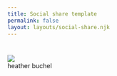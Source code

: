 ```yaml
---
title: Social share template
permalink: false
layout: layouts/social-share.njk
---
```

		
<div class="social-share-card">
	<div>
		<h1></h1>
		<h2></h2>
		<div class="social-share-footer">
			<img src="/img/me.jpg" /> <div>heather buchel</div>
		</div>
	</div>
</div>
